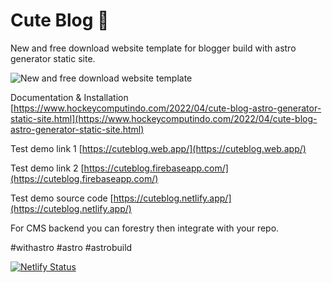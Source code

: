 # Cute Blog 🥳

New and free download website template for blogger build with astro generator static site.

![New and free download website template](https://blogger.googleusercontent.com/img/b/R29vZ2xl/AVvXsEhQaLoGrj5N2IK--IRQegBjUZ3w9wpQkIZjAGIhWJenHJSRhgjmDbPFM8chuzHFiZP1TA4cCi5Tw6lMbRlsTjHoCn7wjS1-88zjZD7Y7bboxJDpQY8VhJPZG12TNhmuGwi5TYCbsINBqAILG31Ci4mOZhHgWeIb19MpsNJyvAYtyVUmwwaqQlecyb3UYA/s1920/new%20free%20website%20template%20download.jpg)

Documentation & Installation [https://www.hockeycomputindo.com/2022/04/cute-blog-astro-generator-static-site.html](https://www.hockeycomputindo.com/2022/04/cute-blog-astro-generator-static-site.html)

Test demo link 1 [https://cuteblog.web.app/](https://cuteblog.web.app/)

Test demo link 2 [https://cuteblog.firebaseapp.com/](https://cuteblog.firebaseapp.com/)

Test demo source code [https://cuteblog.netlify.app/](https://cuteblog.netlify.app/)

For CMS backend you can forestry then integrate with your repo.

#withastro #astro #astrobuild

[![Netlify Status](https://api.netlify.com/api/v1/badges/57f948a0-eb51-477d-8bb8-706f651910b3/deploy-status)](https://app.netlify.com/sites/cuteblog/deploys)
